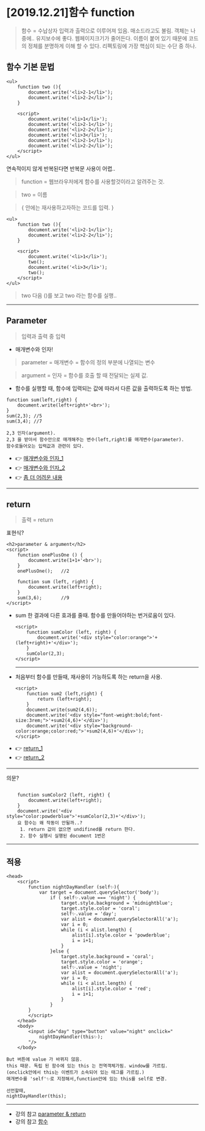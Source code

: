 [2019.12.21]함수 function
=======
> 함수 = 수납상자
> 입력과 출력으로 이루어져 있음.
매소드라고도 불림.
객체는 나중에..
유지보수에 좋다.
웹페이지크기가 줄어든다.
이름이 붙어 있기 때문에 코드의 정체를 분명하게 이해 할 수 있다.
리펙토링에 가장 핵심이 되는 수단 중 하나.

## 함수 기본 문법
```
<ul>
    function two (){
        document.write('<li>2-1</li>');
        document.write('<li>2-2</li>');
    }

    <script>
        document.write('<li>1</li>');
        document.write('<li>2-1</li>');
        document.write('<li>2-2</li>');
        document.write('<li>3</li>');
        document.write('<li>2-1</li>');
        document.write('<li>2-2</li>');
    </script>
</ul>
```
연속적이지 않게 반복된다면 반복문 사용이 어렵..
> function = 웹브라우저에게 함수를 사용할것이라고 알려주는 것.

> two  =  이름

> { 안에는 재사용하고자하는 코드를 입력. }
```
<ul>
    function two (){
        document.write('<li>2-1</li>');
        document.write('<li>2-2</li>');
    }

    <script>
        document.write('<li>1</li>');
        two();
        document.write('<li>3</li>');
        two();
    </script>
</ul>
```
> two 다음 ()를 보고 two 라는 함수를 실행..


***
## Parameter
> 입력과 출력 중 입력
- 매개변수와 인자!
> parameter = 매개변수 = 함수의 정의 부분에 나열되는 변수

> argument  = 인자 = 함수를 호출 할 때 전달되는 실제 값.
* 함수를 실행할 때, 함수에 입력되는 값에 따라서 다른 값을 출력하도록 하는 방법.
```
function sum(left,right) {
    document.write(left+right+'<br>');
}
sum(2,3); //5
sum(3,4); //7

2,3 인자(argument). 
2,3 을 받아서 함수안으로 매개해주는 변수(left,right)를 매개변수(parameter).
함수로들어오는 입력값과 관련이 있다.
```
* 👉 [매개변수와 인자_1](https://m.blog.naver.com/PostView.nhn?blogId=frhn00&logNo=220661516312&proxyReferer=https%3A%2F%2Fwww.google.com%2F)
* 👉 [매개변수와 인자_2](https://wayhome25.github.io/etc/2017/12/31/parameter-argument/)
* 👉 [좀 더 어려운 내용](https://gahee0416.tistory.com/15)
***
## return
> 출력 = return

표현식?
```
<h2>parameter & argument</h2>
<script>
    function onePlusOne () {
        document.write(1+1+'<br>');
    }
    onePlusOne();   //2

    function sum (left, right) {
        document.write(left+right);
    }
    sum(3,6);       //9
</script>
```
* sum 한 결과에 다른 효과를 줄때. 함수를 만들어야하는 번거로움이 있다.
    ```
    <script>
        function sumColor (left, right) {
            document.write('<div style="color:orange">'+(left+right)+'</div>');
        }
        sumColor(2,3);
    </script>
    ```
    ---
* 처음부터 함수를 만들때, 재사용이 가능하도록 하는 return을 사용.
    ```
    <script>
        function sum2 (left,right) {
            return (left+right);
        }
        document.write(sum2(4,6));
        document.write('<div style="font-weight:bold;font-size:3rem;">'+sum2(4,6)+'</div>');
        document.write('<div style="background-color:orange;color:red;">'+sum2(4,6)+'</div>');
    </script>
    ```
* 👉 [return_1](https://developer.mozilla.org/ko/docs/Web/JavaScript/Reference/Statements/return)
* 👉 [return_2](https://www.everdevel.com/JavaScript/return/)
*****
의문?
```
    
    function sumColor2 (left, right) {
        document.write(left+right);
    }
    document.write('<div style="color:powderblue">'+sumColor(2,3)+'</div>');
    요 함수는 왜 작동이 안될까..?
     1. return 값이 없으면 undifined를 return 한다.
     2. 함수 실행시 실행된 document 1번은

```
***
## 적용
```
<head>
    <script>
        function nightDayHandler (self✨){
            var target = document.querySelector('body');
                if ( self✨.value === 'night') {
                    target.style.background = 'midnightblue';
                    target.style.color = 'coral';
                    self✨.value = 'day';
                    var alist = document.querySelectorAll('a');
                    var i = 0;
                    while (i < alist.length) {
                        alist[i].style.color = 'powderblue';
                        i = i+1;
                    }
                }else {
                    target.style.background = 'coral';
                    target.style.color = 'orange';
                    self✨.value = 'night';
                    var alist = document.querySelectorAll('a');
                    var i = 0;
                    while (i < alist.length) {
                        alist[i].style.color = 'red';
                        i = i+1;
                    }
                }
        }
        </script>
    </head>
    <body>
        <input id="day" type="button" value="night" onclick="
            nightDayHandler(this✨);
        "/>
    </body>

```
```
But 버튼에 value 가 바뀌지 않음.
this 때문. 독립 된 함수에 있는 this 는 전역객체가됨. window를 가르킴. 
(onclick안에서 this는 이벤트가 소속되어 있는 태그를 가르킴.)
매개변수를 'self'✨로 지정해서,function안에 있는 this를 self로 변경.

선언할때,
nightDayHandler(this);
```

***
* 강의 참고 [parameter & return](https://opentutorials.org/course/3085/18851)
* 강의 참고 [ 함수](https://opentutorials.org/course/3085/18883)